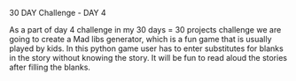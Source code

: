 30 DAY Challenge - DAY 4

As a part of day 4 challenge in my 30 days = 30 projects challenge we are going to create a Mad libs generator, which is a fun game that is usually played by kids.
In this python game user has to enter substitutes for blanks in the story without knowing the story. It will be fun to read aloud the stories after filling the blanks.